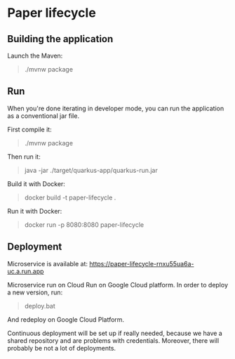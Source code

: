 # Paper lifecycle

## Building the application

Launch the Maven:

> ./mvnw package


## Run 

When you're done iterating in developer mode, you can run the application as a
conventional jar file.

First compile it:

> ./mvnw package

Then run it:

> java -jar ./target/quarkus-app/quarkus-run.jar

Build it with Docker:

> docker build -t paper-lifecycle .

Run it with Docker:

> docker run -p 8080:8080 paper-lifecycle


## Deployment

Microservice is available at: https://paper-lifecycle-rnxu55ua6a-uc.a.run.app

Microservice run on Cloud Run on Google Cloud platform. In order to deploy a new version,
run:

> deploy.bat

And redeploy on Google Cloud Platform.

Continuous deployment will be set up if really needed, because we have a shared repository and are problems with credentials. Moreover, there will probably be not a lot of deployments.